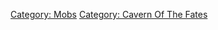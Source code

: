 [Category: Mobs](Category:_Mobs "wikilink") [Category: Cavern Of The
Fates](Category:_Cavern_Of_The_Fates "wikilink")
